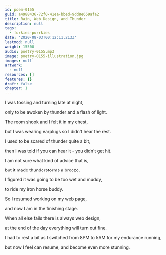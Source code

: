 ```yaml
---
id: poem-0155
guid: a4988436-72f0-41ea-bbed-9dd8e659afa2
title: Rain, Web Design, and Thunder
description: null
tags:
  - furkies-purrkies
date: '2020-08-03T00:12:11.213Z'
lastmod: null
weight: 15500
audio: poetry-0155.mp3
image: poetry-0155-illustration.jpg
images: null
artwork:
  - null
resources: []
features: {}
draft: false
chapter: 1
---
```


I was tossing and turning late at night,

only to be awoken by thunder and a flash of light.

The room shook and I felt it in my chest,

but I was wearing earplugs so I didn't hear the rest.

I used to be scared of thunder quite a bit,

then I was told if you can hear it - you didn't get hit.

I am not sure what kind of advice that is,

but it made thunderstorms a breeze.

I figured it was going to be too wet and muddy,

to ride my iron horse buddy.

So I resumed working on my web page,

and now I am in the finishing stage.

When all else fails there is always web design,

at the end of the day everything will turn out fine.

I had to rest a bit as I switched from 8PM to 5AM for my endurance running,

but now I feel can resume, and become even more stunning.
